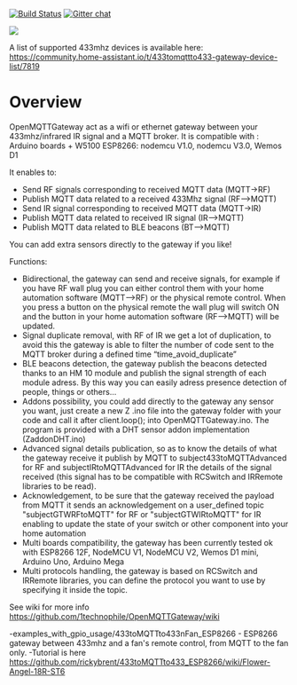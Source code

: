 [![Build Status](https://travis-ci.org/1technophile/OpenMQTTGateway.svg?branch=master)](https://travis-ci.org/1technophile/OpenMQTTGateway)
[![Gitter chat](https://img.shields.io/gitter/room/nwjs/nw.js.svg)](https://gitter.im/OpenMQTTGateway/Questions_support)

[![](https://github.com/1technophile/OpenMQTTGateway/blob/master/img/OpenMQTTGateway.jpg)](https://github.com/1technophile/OpenMQTTGateway/wiki)

A list of supported 433mhz devices is available here:
https://community.home-assistant.io/t/433tomqttto433-gateway-device-list/7819

# Overview

OpenMQTTGateway act as a wifi or ethernet gateway between your 433mhz/infrared IR signal  and a MQTT broker. It is compatible with :
Arduino boards + W5100
ESP8266: nodemcu V1.0, nodemcu V3.0, Wemos D1
 
  It enables to:
* Send RF signals corresponding to received MQTT data (MQTT->RF)
* Publish MQTT data related to a received 433Mhz signal (RF-->MQTT)
* Send IR signal corresponding to received MQTT data (MQTT->IR)
* Publish MQTT data related to received IR signal (IR-->MQTT)
* Publish MQTT data related to BLE beacons (BT-->MQTT)

You can add extra sensors directly to the gateway if you like!

Functions:
* Bidirectional, the gateway can send and receive signals, for example if you have RF wall plug you can either control them with your home automation software (MQTT-->RF) or the physical remote control. When you press a button on the physical remote the wall plug will switch ON and the button in your home automation software (RF-->MQTT) will be updated.
* Signal duplicate removal, with RF of IR we get a lot of duplication, to avoid this the gateway is able to filter the number of code sent to the MQTT broker during a defined time “time_avoid_duplicate”
* BLE beacons detection, the gateway publish the beacons detected thanks to an HM 10 module and publish the signal strength of each module adress. By this way you can easily adress presence detection of people, things or others...
* Addons possibility, you could add directly to the gateway any sensor you want, just create a new Z<addon> .ino file into the gateway folder with your code and call it after client.loop(); into OpenMQTTGateway.ino. The program is provided with a DHT sensor addon implementation (ZaddonDHT.ino)
* Advanced signal details publication, so as to know the details of what the gateway receive it publish by MQTT to subject433toMQTTAdvanced for RF and subjectIRtoMQTTAdvanced for IR the details of the signal received (this signal has to be compatible with RCSwitch and IRRemote libraries to be read).
* Acknowledgement, to be sure that the gateway received the payload from MQTT it sends an acknowledgement on a user_defined topic "subjectGTWRFtoMQTT" for RF or "subjectGTWIRtoMQTT" for IR enabling to update the state of your switch or other component into your home automation
* Multi boards compatibility, the gateway has been currently tested ok with ESP8266 12F, NodeMCU V1, NodeMCU V2, Wemos D1 mini, Arduino Uno, Arduino Mega 
* Multi protocols handling, the gateway is based on RCSwitch and IRRemote libraries, you can define the protocol you want to use by specifying it inside the topic.

See wiki for more info
https://github.com/1technophile/OpenMQTTGateway/wiki

-examples_with_gpio_usage/433toMQTTto433nFan_ESP8266 - ESP8266 gateway between 433mhz and a fan's remote control, from MQTT to the fan only.
 -Tutorial is here https://github.com/rickybrent/433toMQTTto433_ESP8266/wiki/Flower-Angel-18R-ST6
